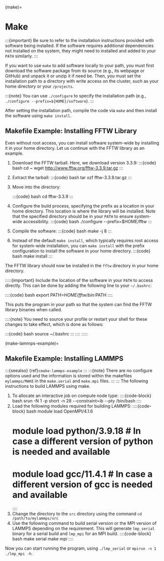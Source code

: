 (make)=
# Make
:::{important}
Be sure to refer to the installation instructions provided with software being installed. If the software requires additional dependencies not installed on the system, they might need to installed and added to your `PATH` similarly.
:::

If you want to use `make` to add software locally to your path, you must first download the software package from its source (e.g., its webpage or GitHub) and unpack it or unzip it if need be. Then, you must set the installation path to a directory with write access on the cluster, such as your home directory or your `/projects`.

:::{note}
You can use `./configure` to specify the installation path (e.g., `./configure --prefix=${HOME}/software`).
:::

After setting the installation path, compile the code via `make` and then install the software using `make install`.

## Makefile Example: Installing FFTW Library

Even without root access, you can install software system-wide by installing it in your home directory. Let us continue with the FFTW library as an example.

1. Download the FFTW tarball. Here, we download version 3.3.9:
    :::{code} bash
    cd ~
    wget http://www.fftw.org/fftw-3.3.9.tar.gz
    :::

1. Extract the tarball:
    :::{code} bash
    tar xzf fftw-3.3.9.tar.gz
    :::

1. Move into the directory:

    :::{code} bash
    cd fftw-3.3.9
    :::

1. Configure the build process, specifying the prefix as a location in your home directory. This location is where the library will be installed. Note that the specified directory should be in your `PATH` to ensure system-wide accessibility.
    :::{code} bash
    ./configure --prefix=$HOME/fftw
    :::

1. Compile the software:
    :::{code} bash
    make -j 8
    :::

1. Instead of the default `make install`, which typically requires root access for system-wide installation, you can `make install` with the prefix configuration to install the software in your home directory.
    :::{code} bash
    make install
    :::

The FFTW library should now be installed in the `fftw` directory in your home directory.

:::::{important}
Include the location of the software in your `PATH` to access directly. This can be done by adding the following line to your `~/.bashrc`:

::::{code} bash
export PATH=$HOME/fftw/bin:$PATH
::::

This puts the program in your path so that the system can find the FFTW library binaries when called.

::::{note}
You need to source your profile or restart your shell for these changes to take effect, which is done as follows:

:::{code} bash
source ~/.bashrc
:::
::::
:::::

(make-lammps-example)=
## Makefile Example: Installing LAMMPS
:::{seealso}
{ref}`cmake-lammps-example`
:::
:::{note}
There are no configure options used and the information is stored within the makefiles `mylammps/MAKE` in the `make.serial` and `make.mpi` files.
:::
:::
The following instructions to build LAMMPS using make.
1. To allocate an interactive job on compute node type:
   ::::{code-block} bash
   srun -N 1 -p short -n 28 --constraint=ib --pty /bin/bash
   ::::
1. Load the following modules required for building LAMMPS:
   ::::{code-block} bash
   module load OpenMPI/4.1.6
   # module load python/3.9.18  # In case a different version of python is needed and available
   # module load gcc/11.4.1     # In case a different version of gcc is needed and available
   ::::
1. Change the directory to the `src` directory using the command `cd /path/to/mylammps/src`
1. Use the following command to build serial version or the MPI version of LAMMPS depending on the requirement. This will generate `lmp_serial` binary for a serial build and `lmp_mpi` for an MPI build.
   ::::{code-block} bash
   make serial
   make mpi
   ::::

Now you can start running the program, using `./lmp_serial` or `mpirun -n 1 ./lmp_mpi -h`.

